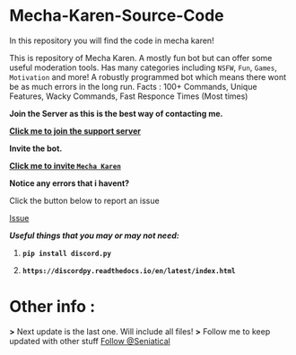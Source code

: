# __Mecha-Karen-Source-Code__
In this repository you will find the code in mecha karen!

This is repository of Mecha Karen.
A mostly fun bot but can offer some useful moderation tools. 
Has many categories including `NSFW`, `Fun`, `Games`, `Motivation` and more!
A robustly programmed bot which means there wont be as much errors in the long run.
Facts :
  100+ Commands,
  Unique Features,
  Wacky Commands,
  Fast Responce Times (Most times)

**Join the Server as this is the best way of contacting me.**

**[Click me to join the support server](https://discord.gg/Q5mFhUM)**

**Invite the bot.**

**[Click me to invite `Mecha Karen`](https://discord.com/api/oauth2/authorize?client_id=740514706858442792&permissions=8&scope=bot)**

**Notice any errors that i havent?**

Click the button below to report an issue

<!-- Place this tag where you want the button to render. -->
<a class="github-button" href="https://github.com/Seniatical/Mecha-Karen-Source-Code/issues" data-color-scheme="no-preference: light; light: light; dark: dark;" data-icon="octicon-issue-opened" data-size="large" data-show-count="true" aria-label="Issue Seniatical/Mecha-Karen-Source-Code on GitHub">Issue</a>

**_Useful things that you may or may not need:_**

1. **`pip install discord.py`**

2. **`https://discordpy.readthedocs.io/en/latest/index.html`**

# Other info :
**>** Next update is the last one. Will include all files!
**>** Follow me to keep updated with other stuff <!-- Place this tag where you want the button to render. -->
<a class="github-button" href="https://github.com/Seniatical" data-color-scheme="no-preference: light; light: light; dark: dark;" data-size="large" data-show-count="true" aria-label="Follow @Seniatical on GitHub">Follow @Seniatical</a>
